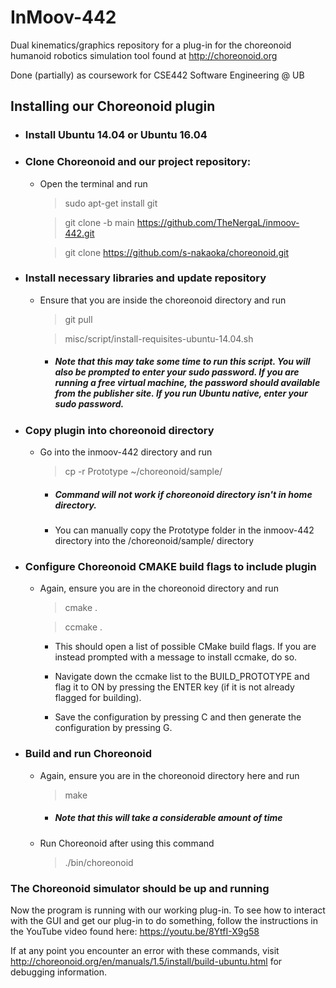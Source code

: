 # InMoov-442
Dual kinematics/graphics repository for a plug-in for the choreonoid humanoid robotics simulation tool found at http://choreonoid.org

Done (partially) as coursework for CSE442 Software Engineering @ UB

## Installing our Choreonoid plugin

- ### Install Ubuntu 14.04 or Ubuntu 16.04

- ### Clone Choreonoid and our project repository:

  - Open the terminal and run
  
    > sudo apt-get install git

    > git clone -b main https://github.com/TheNergaL/inmoov-442.git

    > git clone https://github.com/s-nakaoka/choreonoid.git
    
- ### Install necessary libraries and update repository

  - Ensure that you are inside the choreonoid directory and run

    > git pull

    > misc/script/install-requisites-ubuntu-14.04.sh
  
    - ##### Note that this may take some time to run this script. You will also be prompted to enter your sudo password. If you are running a free virtual machine, the password should available from the publisher site. If you run Ubuntu native, enter your sudo password.

- ### Copy plugin into choreonoid directory

  - Go into the inmoov-442 directory and run

    > cp -r Prototype ~/choreonoid/sample/
    
    - ##### Command will not work if choreonoid directory isn't in home directory.
    
    - You can manually copy the Prototype folder in the inmoov-442 directory into the /choreonoid/sample/ directory
    
- ### Configure Choreonoid CMAKE build flags to include plugin

  - Again, ensure you are in the choreonoid directory and run

    > cmake .
  
    > ccmake .

    - This should open a list of possible CMake build flags. If you are instead prompted with a message to install ccmake, do so.
  
    - Navigate down the ccmake list to the BUILD_PROTOTYPE and flag it to ON by pressing the ENTER key (if it is not already flagged for  building).
  
    - Save the configuration by pressing C and then generate the configuration by pressing G.
  
- ### Build and run Choreonoid

  - Again, ensure you are in the choreonoid directory here and run
  
    > make
  
      - ##### Note that this will take a considerable amount of time
      
  - Run Choreonoid after using this command

    > ./bin/choreonoid

### The Choreonoid simulator should be up and running


Now the program is running with our working plug-in. To see how to interact with the GUI and get our plug-in to do something, follow the instructions in the YouTube video found here: https://youtu.be/8YtfI-X9g58

If at any point you encounter an error with these commands, visit http://choreonoid.org/en/manuals/1.5/install/build-ubuntu.html for debugging information.




